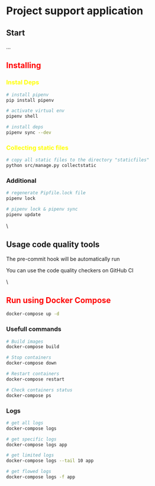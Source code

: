 # Project support application

## Start
...
## <span style='color:red'>Installing</span>

### <span style='color:yellow'>Instal Deps</span>
```bash
# install pipenv
pip install pipenv

# activate virtual env
pipenv shell

# install deps
pipenv sync --dev
```
### <span style='color:yellow'>Collecting static files</span>
```bash
# copy all static files to the directory "staticfiles" 
python src/manage.py collectstatic
```
### Additional

```bash
# regenerate Pipfile.lock file
pipenv lock

# pipenv lock & pipenv sync
pipenv update
```
\
## Usage code quality tools
The pre-commit hook will be automatically run

You can use the code quality checkers on GitHub CI

\
## <span style='color:red'>Run using Docker Compose</span>
```bash
docker-compose up -d
```
### Usefull commands

```bash
# Build images
docker-compose build

# Stop containers
docker-compose down

# Restart containers
docker-compose restart

# Check containers status
docker-compose ps
```

### Logs
```bash
# get all logs
docker-compose logs

# get specific logs
docker-compose logs app

# get limited logs
docker-compose logs --tail 10 app

# get flowed logs
docker-compose logs -f app
```